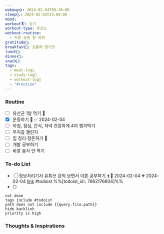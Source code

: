 ```yaml
---
wakeup🌞: 2024-02-04T09:30:00
sleep🌜: 2024-02-03T23:00:00
mood: 
workout🏋️: 걷기
workout-type: 유산소
workout-routine:
  - 두류 공원 한 바퀴
gratitude🙏: 
breakfast🍳: 요플레 딸기맛
lunch🍚: 
dinner🥗: 
snack🍬: 
tags:
  - meal-log📝
  - study-log📓
  - workout-log💪
  - "#routine"
---
```

### Routine 
- [ ] 유산균 1알 먹기 🔼 
- [x] 운동하기 🔼 ✅ 2024-02-04
- [ ] 아침, 점심, 간식, 저녁 건강하게 4끼 챙겨먹기
- [ ] 무지출 챌린지 
- [ ] 집 정리·정돈하기 🔼
- [ ] 개발 공부하기
- [ ] 바깥 음식 안 먹기 

### To-do List 
- [ ] 정보처리기사 유튜브 강의 보면서 이론 공부하기 ⏫ 📅 2024-02-04 ➕ 2024-02-04 [link](https://todoist.com/showTask?id=7662176604) #todoist  %%[todoist_id:: 7662176604]%%
- [ ] 
```tasks
not done
tags include #todoist 
path does not include {{query.file.path}}
hide backlink
priority is high
```



### Thoughts & Inspirations
